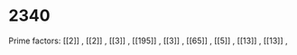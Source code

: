 # 2340

Prime factors: [[2]] , [[2]] , [[3]] , [[195]] , [[3]] , [[65]] , [[5]] , [[13]] , [[13]] , 